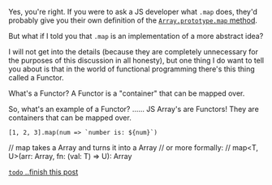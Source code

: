 Yes, you're right. If you were to ask a JS developer what `.map` does, they'd probably give you their own definition of the [`Array.prototype.map` method](https://developer.mozilla.org/en-US/docs/Web/JavaScript/Reference/Global_Objects/Array/map).

But what if I told you that `.map` is an implementation of a more abstract idea?

I will not get into the details (because they are completely unnecessary for the purposes of this discussion in all honesty), but one thing I do want to tell you about is that in the world of functional programming there's this thing called a Functor.

What's a Functor? A Functor is a "container" that can be mapped over.

So, what's an example of a Functor? ...... JS Array's are Functors! They are containers that can be mapped over. 

```
[1, 2, 3].map(num => `number is: ${num}`)
```

// map takes a Array<number> and turns it into a Array<string>
// or more formally: 
//   map<T, U>(arr: Array<T>, fn: (val: T) => U): Array<U>


`todo` ..finish this post